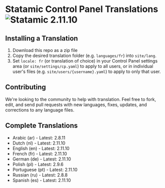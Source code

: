 # Statamic Control Panel Translations ![Statamic 2.11.10](https://img.shields.io/badge/statamic-2.11.10-blue.svg?style=flat-square)

## Installing a Translation

1. Download this repo as a zip file
2. Copy the desired translation folder (e.g. `languages/fr`) into `site/lang`.
3. Set `locale: fr` (or translation of choice) in your Control Panel settings area (or `site/settings/cp.yaml`) to apply to all users, or in individual user's files (e.g. `site/users/{username}.yaml`) to apply to only that user.

## Contributing

We're looking to the community to help with translation. Feel free to fork, edit, and send pull requests with new languages, fixes, updates, and corrections to any language files.

## Complete Translations

- Arabic (ar) - Latest: 2.8.11
- Dutch (nl) - Latest: 2.11.10
- English (en) - Latest: 2.11.10
- French (fr) - Latest: 2.11.10
- German (de) - Latest: 2.11.10
- Polish (pl) - Latest: 2.9.6
- Portuguese (pt) - Latest: 2.11.10
- Russian (ru) - Latest: 2.8.8
- Spanish (es) - Latest: 2.11.10

